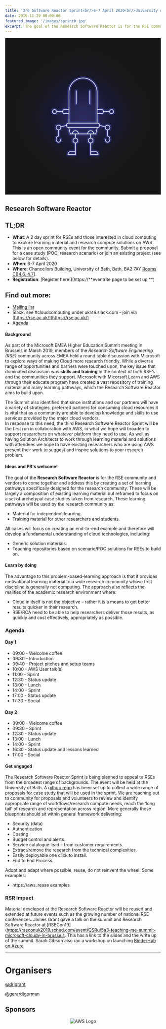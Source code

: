 ```yaml
---
title: '3rd Software Reactor Sprint<br/>6-7 April 2020<br/>University of Bath'
date: 2019-11-29 00:00:00
featured_image: '/images/sprint0.jpg'
excerpt: The goal of the Research Software Reactor is for the RSE community and vendors to come together and create a set of proof-of-concept projects and learning pathways specifically designed to support the research community get the most out of Cloud.
---
```


![](/images/sprint0.jpg)

## Research Software Reactor

## TL;DR
 * **What**: A 2 day sprint for RSEs and those interested in cloud computing to explore learning material and research compute solutions on AWS.  This is an open community event for the community.  Submit a proposal for a case study (POC, research scenario) or join an existing project (see below for details).
 * **When**: 6-7 April 2020
 * **Where**: Chancellors Building, University of Bath, Bath, BA2 7AY  [Rooms CB4.6, 4.7](https://www.bath.ac.uk/locations/the-chancellors-building/)].
 * **Registration**: [Register here!](https://**eventrite page to be set up **)

## Find out more:
 * [Mailing list](https://mailman.ic.ac.uk/mailman/listinfo/research-software-reactor)
 * Slack: see #cloudcomputing under ukrse.slack.com - join via [https://rse.ac.uk/](https://rse.ac.uk/)
 * [Agenda](#agenda)

#### Background
As part of the Microsoft EMEA Higher Education Summit meeting in Brussels in March 2019, members of the *Research Software Engineering (RSE)* community across EMEA held a round table discussion with Microsoft to explore ways of making Cloud more research friendly. 
While a diverse range of opportunities and barriers were touched upon, the key issue that dominated discussion was **skills and training** in the context of both RSE's and the communities they support. 
Microsoft  with Micorsoft Learn and AWS through their educate program have created a vast repository of training material and many learning pathways, which the Research Software Reactor aims to build upon.

The Summit also identified that since institutions and our partners will have a variety of strategies, preferred partners for consuming cloud resources it is vital that as a community are able to develop knowledge and skills to use services provided by the major cloud vendors.  
In response to this need, the third Research Software Reactor Sprint will be the first run in collaboration with AWS, in what we hope will broaden to support  researchers on whatever platform they need to use.
As well as having Solution Architects to work through learning material and solutions with attendees we hope to have existing researchers who are using AWS present their work to  suggest and inspire solutions to your research problem.

#### Ideas and PR's welcome!
The goal of the **Research Software Reactor** is for the RSE community and vendors to come together and address this by creating a set of learning pathways specifically designed for the research community. 
These will be largely a composition of existing learning material but reframed to focus on a set of archetypal case studies taken from research. 
These learning pathways will be used by the research community as:
*	Material for independent learning.
*	Training material for other researchers and students. 

All cases will focus on creating an end-to-end example and therefore will develop a fundamental understanding of cloud technologies, including:
*	Generic solution materials.
*	Teaching repositories based on scenario/POC solutions for RSEs to build on.

#### Learn by doing
The advantage to this problem-based-learning approach is that it provides motivational learning material to a wide research community whose first discipline is generally not computing. The approach also reflects the realities of the academic research environment where:
*	Cloud in itself is not the objective – rather it is a means to get better results quicker in their research.
*	RSE/RCA need to be able to help researchers deliver those results, as quickly and cost effectively, appropriately as possible.

### Agenda

#### Day 1
* 09:00 - Welcome coffee
* 09:30 - Introduction
* 09:40 - Project pitches and setup teams
* 10:00 - AWS User talk(s)
* 11:00 - Sprint
* 12:30 - Status update
* 13:00 - Lunch
* 14:00 - Sprint
* 17:00 - Status update
* 17:30 - Social 

#### Day 2
* 09:00 - Welcome coffee
* 09:30 - Sprint
* 12:30 - Status update
* 13:00 - Lunch
* 14:00 - Sprint
* 16:30 - Status update and lessons learned
* 17:00 - Social 

#### Get engaged
The Research Software Reactor Sprint is being planned to appeal to RSEs from the broadest range of backgrounds. 
The event will be held at the University of Bath. 
A [github repo](https://github.com/research-software-reactor/guidelines) has been set up to collect a wide range of proposals for case study that will be used in the sprint.
We are reaching out to community for proposals and volunteers to review and identify appropriate range of workflows/research compute needs, reach the ‘long tail’ of research and representation across region. More generally these blueprints should sit within general framework delivering:
* Security (data)
* Authentication
* Costing
* Budget control and alerts.
* Service catalogue lead – from customer requirements.
* Extract/remove the research from the technical complexities.
* Easily deployable one click to install.
* End to End Process.

Adopt and adapt where possible, reuse, do not reinvent the wheel. Some examples:
* https://aws_reuse examples

### RSR Impact

Material developed at the Research Software Reactor will be reused and extended at future events such as the growing number of national RSE conferences.
James Grant gave a talk on the summit and Research Software Reactor at [RSECon19](https://rseconuk2019.sched.com/event/QSRu/5a3-teaching-rse-summit-microsoft-cloudy-in-brussels.
This has a link to the slides and the write up of the summit.
Sarah Gibson also ran a workshop on launching [BinderHub on Azure](https://rseconuk2019.sched.com/event/QSRu/5a3-teaching-rse-summit-microsoft-cloudy-in-brussels%20also)

---

# Organisers
<a href="https://twitter.com/drjgrant?ref_src=twsrc%5Etfw" class="twitter-follow-button" data-show-count="false">@drjgrant</a><script async src="https://platform.twitter.com/widgets.js" charset="utf-8"></script> 

<a href="https://twitter.com/gerardjgorman?ref_src=twsrc%5Etfw" class="twitter-follow-button" data-show-count="false">@gerardjgorman</a><script async src="https://platform.twitter.com/widgets.js" charset="utf-8"></script>

## Sponsors

<div align="center">
  <img alt="AWS Logo" src="{{site.baseurl}}/images/logos/AWS.png" width="500"/>
</div>